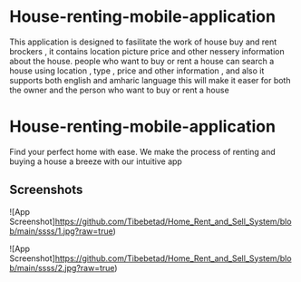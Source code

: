 # House-renting-mobile-application
This application is designed to fasilitate the work of house buy and rent brockers ,
it contains location picture price and other nessery information about the house.
people who want to buy or rent a house can search a house using location , type , price and other information , and also it supports both english and amharic language
this will make it easer for both the owner and the person who want to buy or rent a house



# House-renting-mobile-application


Find your perfect home with ease. We make the process of renting and buying a house a breeze with our intuitive app
## Screenshots

![App Screenshot]https://github.com/Tibebetad/Home_Rent_and_Sell_System/blob/main/ssss/1.jpg?raw=true)


![App Screenshot]https://github.com/Tibebetad/Home_Rent_and_Sell_System/blob/main/ssss/2.jpg?raw=true)
